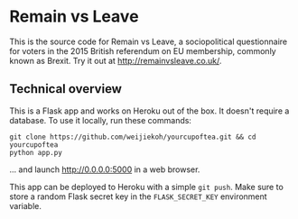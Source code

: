 # Remain vs Leave

This is the source code for Remain vs Leave, a sociopolitical questionnaire for voters in the 2015 British referendum on EU membership, commonly known as Brexit. Try it out at http://remainvsleave.co.uk/.

## Technical overview

This is a Flask app and works on Heroku out of the box. It doesn't require a database. To use it locally, run these commands:

```
git clone https://github.com/weijiekoh/yourcupoftea.git && cd yourcupoftea
python app.py
```
... and launch http://0.0.0.0:5000 in a web browser.

This app can be deployed to Heroku with a simple `git push`. Make sure to store a random Flask secret key in the `FLASK_SECRET_KEY` environment variable.
